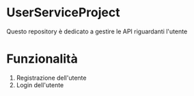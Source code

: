 # UserServiceProject
Questo repository è dedicato a gestire le API riguardanti l'utente
# Funzionalità
1. Registrazione dell'utente
2. Login dell'utente